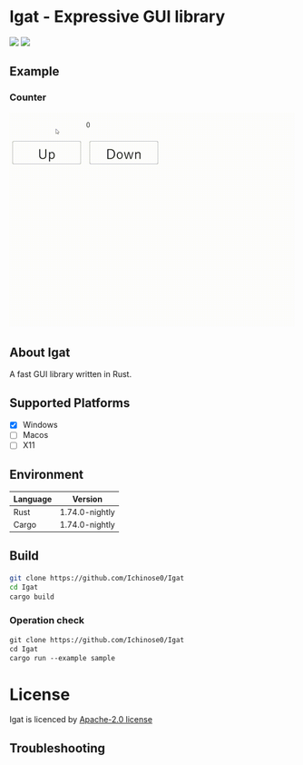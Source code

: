 <div id="top"></div>

# Igat - Expressive GUI library

<p style="display: inline">
  <img src="https://img.shields.io/badge/-Rust-000000.svg?logo=rust&style=for-the-badge">
  <img src="https://img.shields.io/badge/-githubactions-FFFFFF.svg?logo=github-actions&style=for-the-badge">
</p>

## Example
### Counter
![result](img/counter.gif)

## About Igat

A fast GUI library written in Rust.

## Supported Platforms
 - [X] Windows
 - [ ] Macos
 - [ ] X11

## Environment

| Language  | Version        |
| --------- | -------------- |
| Rust      | 1.74.0-nightly |
| Cargo     | 1.74.0-nightly |

## Build

```bash
git clone https://github.com/Ichinose0/Igat
cd Igat
cargo build
```

### Operation check

```
git clone https://github.com/Ichinose0/Igat
cd Igat
cargo run --example sample
```

# License
Igat is licenced by [Apache-2.0 license](https://www.apache.org/licenses/LICENSE-2.0)

## Troubleshooting
